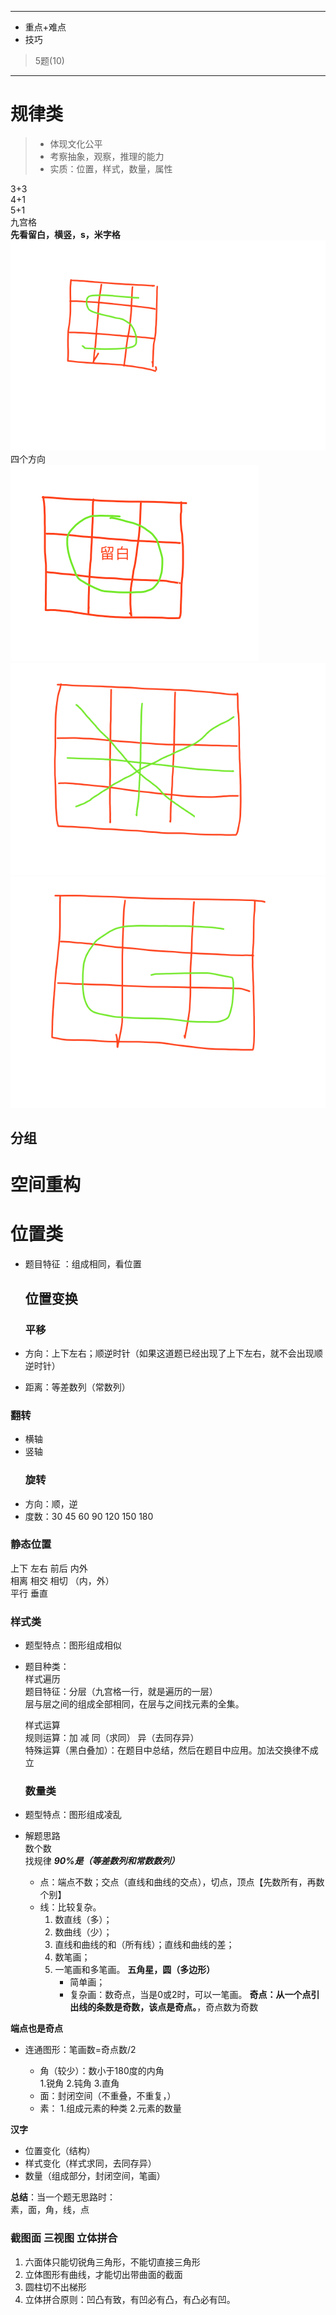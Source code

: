 
---

* 重点+难点
* 技巧  

> 5题\(10\)

---

# 规律类

> * 体现文化公平
> * 考察抽象，观察，推理的能力
> * 实质：位置，样式，数量，属性

3+3  
4+1  
5+1  
九宫格  
**先看留白，横竖，s，米字格**  
![](/assets/WX20180206-104045.png)  
四个方向  
![](/assets/WX20180206-104247.png)  
![](/assets/WX20180206-104428.png)  
![](/assets/WX20180206-104632.png)

## 分组

# 空间重构

# 位置类

* 题目特征 ：组成相同，看位置
  ## 位置变换

  ### 平移
* 方向：上下左右；顺逆时针（如果这道题已经出现了上下左右，就不会出现顺逆时针）
* 距离：等差数列（常数列）

### 翻转

* 横轴
* 竖轴
  ### 旋转
* 方向：顺，逆
* 度数：30 45 60 90 120 150 180 

### 静态位置

上下 左右 前后 内外  
相离 相交 相切 （内，外）  
平行 垂直

### 样式类

* 题型特点：图形组成相似
* 题目种类：  
    样式遍历   
        题目特征：分层（九宫格一行，就是遍历的一层）  
        层与层之间的组成全部相同，在层与之间找元素的全集。

  样式运算  
        规则运算：加 减 同（求同） 异（去同存异）  
        特殊运算（黑白叠加）：在题目中总结，然后在题目中应用。加法交换律不成立

  ### 数量类

* 题型特点：图形组成凌乱

* 解题思路  
        数个数  
        找规律    _**90%是（等差数列和常数数列）**_

  * 点：端点不数；交点（直线和曲线的交点），切点，顶点【先数所有，再数个别】
  * 线：比较复杂。
    1. 数直线（多）；
    2. 数曲线（少）；
    3. 直线和曲线的和（所有线）；直线和曲线的差；
    4. 数笔画；
    5. 一笔画和多笔画。 **五角星，圆（多边形）**
       * 简单画；
       * 复杂画：数奇点，当是0或2时，可以一笔画。
         **奇点：从一个点引出线的条数是奇数，该点是奇点。**，奇点数为奇数

**端点也是奇点**

* 连通图形：笔画数=奇点数/2

  * 角（较少）：数小于180度的内角        
    1.锐角
    2.钝角
    3.直角
  * 面：封闭空间（不重叠，不重复，）
  * 素：
    1.组成元素的种类
    2.元素的数量

**汉字**

* 位置变化（结构）
* 样式变化（样式求同，去同存异）
* 数量（组成部分，封闭空间，笔画）

**总结**：当一个题无思路时：  
                素，面，角，线，点

### 截图面 三视图 立体拼合

1. 六面体只能切锐角三角形，不能切直接三角形
2. 立体图形有曲线，才能切出带曲面的截面
3. 圆柱切不出梯形
4. 立体拼合原则：凹凸有致，有凹必有凸，有凸必有凹。



